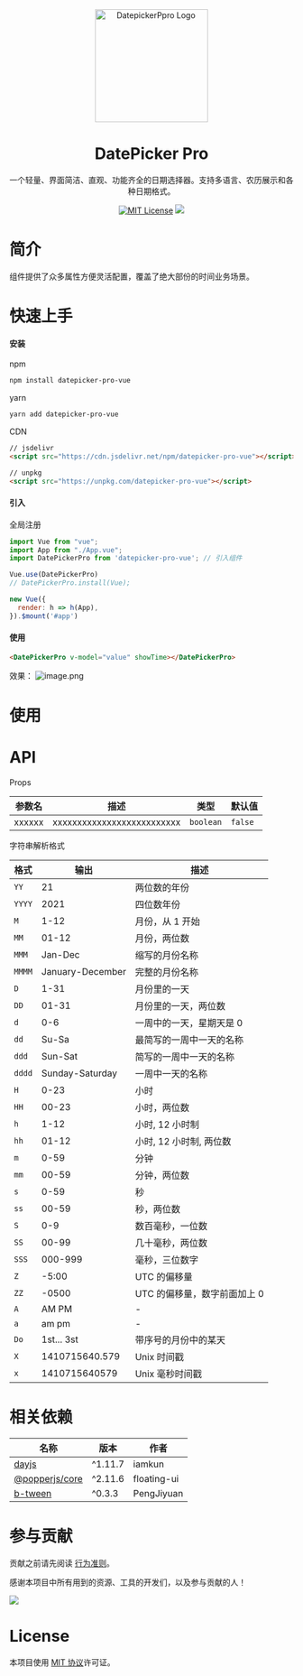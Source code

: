 <div align="center">
  <a href="https://github.com/LIjiAngChen8/datepicker-pro-vue" target="_blank">
    <img alt="DatepickerPpro Logo" width="200" src="https://imgur.com/ZEmf07N.png"/>
  </a>
</div>

<div align="center">
  <h1>DatePicker Pro</h1>
</div>

<div align="center">

一个轻量、界面简洁、直观、功能齐全的日期选择器。支持多语言、农历展示和各种日期格式。

[![MIT License](https://img.shields.io/badge/license-MIT-blue.svg)](https://github.com/LIjiAngChen8/datepicker-pro-vue/blob/main/LICENSE)
[![](https://data.jsdelivr.com/v1/package/npm/datepicker-pro-vue/badge)](https://www.jsdelivr.com/package/npm/datepicker-pro-vue)


</div>

# 简介
组件提供了众多属性方便灵活配置，覆盖了绝大部份的时间业务场景。

# 快速上手

#### 安装

npm
```bash
npm install datepicker-pro-vue
```

yarn
```bash
yarn add datepicker-pro-vue
```
CDN
```html
// jsdelivr
<script src="https://cdn.jsdelivr.net/npm/datepicker-pro-vue"></script>

// unpkg
<script src="https://unpkg.com/datepicker-pro-vue"></script>
```

#### 引入

全局注册

```js
import Vue from "vue";
import App from "./App.vue";
import DatePickerPro from 'datepicker-pro-vue'; // 引入组件

Vue.use(DatePickerPro)
// DatePickerPro.install(Vue);

new Vue({
  render: h => h(App),
}).$mount('#app')
```

#### 使用

``` html
<DatePickerPro v-model="value" showTime></DatePickerPro>
```
效果：
![image.png](https://imgur.com/aKPpqMM.png)

# 使用

# API
Props

|参数名         | 描述                                 | 类型                  | 默认值|
| ------------ | ----------------------------------- | --------------------- | -------| 
| xxxxxx | xxxxxxxxxxxxxxxxxxxxxxxxxx            | `boolean`             | `false`| 

字符串解析格式

格式     | 输出               | 描述                |
| ------ | ---------------- | ----------------- |
| `YY`   | 21               | 两位数的年份            |
| `YYYY` | 2021             | 四位数年份             |
| `M`    | 1-12             | 月份，从 1 开始         |
| `MM`   | 01-12            | 月份，两位数            |
| `MMM`  | Jan-Dec          | 缩写的月份名称           |
| `MMMM` | January-December | 完整的月份名称           |
| `D`    | 1-31             | 月份里的一天            |
| `DD`   | 01-31            | 月份里的一天，两位数        |
| `d`    | 0-6              | 一周中的一天，星期天是 0     |
| `dd`   | Su-Sa            | 最简写的一周中一天的名称      |
| `ddd`  | Sun-Sat          | 简写的一周中一天的名称       |
| `dddd` | Sunday-Saturday  | 一周中一天的名称          |
| `H`    | 0-23             | 小时                |
| `HH`   | 00-23            | 小时，两位数            |
| `h`    | 1-12             | 小时, 12 小时制        |
| `hh`   | 01-12            | 小时, 12 小时制, 两位数   |
| `m`    | 0-59             | 分钟                |
| `mm`   | 00-59            | 分钟，两位数            |
| `s`    | 0-59             | 秒                 |
| `ss`   | 00-59            | 秒，两位数             |
| `S`    | 0-9              | 数百毫秒，一位数          |
| `SS`   | 00-99            | 几十毫秒，两位数          |
| `SSS`  | 000-999          | 毫秒，三位数字           |
| `Z`    | -5:00            | UTC 的偏移量          |
| `ZZ`   | -0500            | UTC 的偏移量，数字前面加上 0 |
| `A`    | AM PM            | -                 |
| `a`    | am pm            | -                 |
| `Do`   | 1st... 3st       | 带序号的月份中的某天        |
| `X`    | 1410715640.579   | Unix 时间戳          |
| `x`    | 1410715640579    | Unix 毫秒时间戳
# 相关依赖

| 名称         | 版本     | 作者        |
| ----------- | ------- |------------ |
| [dayjs]     | ^1.11.7 | iamkun      |
| [@popperjs/core] | ^2.11.6 | floating-ui |
| [b-tween]   | ^0.3.3  | PengJiyuan  |

[dayjs]: https://day.js.org/
[@popperjs/core]: https://popper.js.org/
[b-tween]: https://github.com/PengJiyuan/b-tween

# 参与贡献

贡献之前请先阅读 [行为准则](./CODE_OF_CONDUCT.md)。

感谢本项目中所有用到的资源、工具的开发们，以及参与贡献的人！

<a href="https://github.com/LIjiAngChen8/datepicker-pro-vue/graphs/contributors"><img src="https://contrib.rocks/image?repo=LIjiAngChen8/datepicker-pro-vue" />
</a>

# License

本项目使用 [MIT 协议](./LICENSE)许可证。